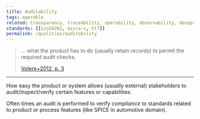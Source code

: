 ```yaml
---
title: Auditability
tags: operable
related: transparency, traceability, operability, observability, devops-metrics
standards: [[iso26262, misra-c, hl7]]
permalink: /qualities/auditability
---
```



>... what the product has to do (usually retain records) to permit the required audit checks.
>
>[Volere+2012, p. 3](/references/#volere)


<hr class="with-no-margin"/>

How easy the product or system allows (usually external) stakeholders to audit/inspect/verify certain features or capabilities.

Often times an audit is performed to verify _compliance_ to standards related to product or process features (like SPICE in automotive domain).

